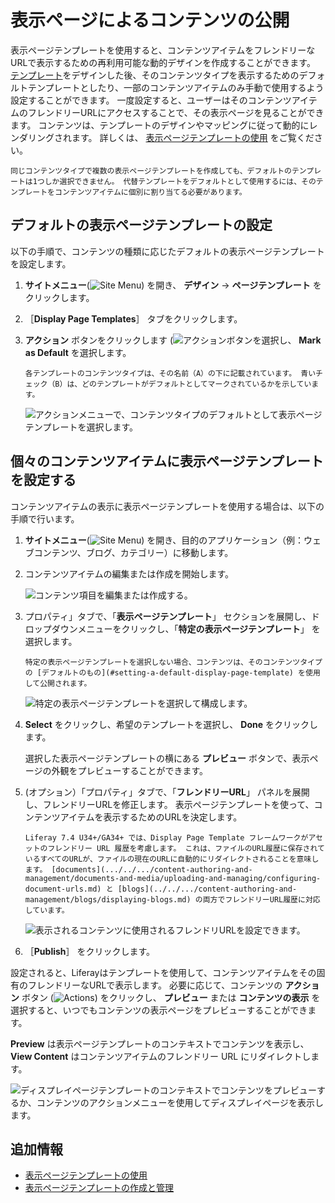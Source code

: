 # 表示ページによるコンテンツの公開

表示ページテンプレートを使用すると、コンテンツアイテムをフレンドリーなURLで表示するための再利用可能な動的デザインを作成することができます。 [テンプレート](./creating-and-managing-display-page-templates.md)をデザインした後、そのコンテンツタイプを表示するためのデフォルトテンプレートとしたり、一部のコンテンツアイテムのみ手動で使用するよう設定することができます。 一度設定すると、ユーザーはそのコンテンツアイテムのフレンドリーURLにアクセスすることで、その表示ページを見ることができます。 コンテンツは、テンプレートのデザインやマッピングに従って動的にレンダリングされます。 詳しくは、 [表示ページテンプレートの使用](../using-display-page-templates.md) をご覧ください。

```{note}
同じコンテンツタイプで複数の表示ページテンプレートを作成しても、デフォルトのテンプレートは1つしか選択できません。 代替テンプレートをデフォルトとして使用するには、そのテンプレートをコンテンツアイテムに個別に割り当てる必要があります。
```

## デフォルトの表示ページテンプレートの設定

以下の手順で、コンテンツの種類に応じたデフォルトの表示ページテンプレートを設定します。

1. **サイトメニュー**(![Site Menu](../../../images/icon-product-menu.png)) を開き、 **デザイン** &rarr; **ページテンプレート** をクリックします。

1. ［**Display Page Templates**］ タブをクリックします。

1. **アクション** ボタンをクリックします (![アクションボタン](../../../images/icon-actions.png)を選択し、 **Mark as Default** を選択します。

   ```{tip}
   各テンプレートのコンテンツタイプは、その名前（A）の下に記載されています。 青いチェック（B）は、どのテンプレートがデフォルトとしてマークされているかを示しています。
   ```

   ![アクションメニューで、コンテンツタイプのデフォルトとして表示ページテンプレートを選択します。](./publishing-content-with-display-pages/images/05.png)

## 個々のコンテンツアイテムに表示ページテンプレートを設定する

コンテンツアイテムの表示に表示ページテンプレートを使用する場合は、以下の手順で行います。

1. **サイトメニュー**(![Site Menu](../../../images/icon-product-menu.png)) を開き、目的のアプリケーション（例：ウェブコンテンツ、ブログ、カテゴリー）に移動します。

1. コンテンツアイテムの編集または作成を開始します。

   ![コンテンツ項目を編集または作成する。](./publishing-content-with-display-pages/images/03.png)

1. プロパティ」タブで、「**表示ページテンプレート**」 セクションを展開し、ドロップダウンメニューをクリックし、「**特定の表示ページテンプレート**」 を選択します。

   ```{note}
   特定の表示ページテンプレートを選択しない場合、コンテンツは、そのコンテンツタイプの [デフォルトのもの](#setting-a-default-display-page-template) を使用して公開されます。
   ```

   ![特定の表示ページテンプレートを選択して構成します。](./publishing-content-with-display-pages/images/01.png)

1. **Select** をクリックし、希望のテンプレートを選択し、 **Done** をクリックします。

   選択した表示ページテンプレートの横にある **プレビュー** ボタンで、表示ページの外観をプレビューすることができます。

1. (オプション）「プロパティ」タブで、「**フレンドリーURL**」 パネルを展開し、フレンドリーURLを修正します。 表示ページテンプレートを使って、コンテンツアイテムを表示するためのURLを決定します。

   ```{note}
   Liferay 7.4 U34+/GA34+ では、Display Page Template フレームワークがアセットのフレンドリー URL 履歴を考慮します。 これは、ファイルのURL履歴に保存されているすべてのURLが、ファイルの現在のURLに自動的にリダイレクトされることを意味します。 [documents](.../../.../content-authoring-and-management/documents-and-media/uploading-and-managing/configuring-document-urls.md) と [blogs](../../.../content-authoring-and-management/blogs/displaying-blogs.md) の両方でフレンドリーURL履歴に対応しています。
   ```

   ![表示されるコンテンツに使用されるフレンドリURLを設定できます。](./publishing-content-with-display-pages/images/02.png)

1. ［**Publish**］ をクリックします。

設定されると、Liferayはテンプレートを使用して、コンテンツアイテムをその固有のフレンドリーなURLで表示します。 必要に応じて、コンテンツの **アクション** ボタン (![Actions](../../../images/icon-actions.png)) をクリックし、 **プレビュー** または **コンテンツの表示** を選択すると、いつでもコンテンツの表示ページをプレビューすることができます。

**Preview** は表示ページテンプレートのコンテキストでコンテンツを表示し、 **View Content** はコンテンツアイテムのフレンドリー URL にリダイレクトします。

![ディスプレイページテンプレートのコンテキストでコンテンツをプレビューするか、コンテンツのアクションメニューを使用してディスプレイページを表示します。](./publishing-content-with-display-pages/images/04.png)

## 追加情報

* [表示ページテンプレートの使用](../using-display-page-templates.md)
* [表示ページテンプレートの作成と管理](./creating-and-managing-display-page-templates.md)

